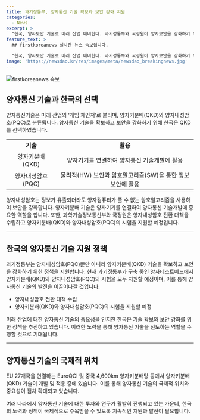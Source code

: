 ```yaml
---
title: 과기정통부, 양자통신 기술 확보와 보안 강화 지원
categories:
  - News
excerpt: >
  "한국, 양자보안 기술로 미래 산업 대비한다. 과기정통부와 국정원이 양자보안을 강화하기 위해 QKD와 PQC를 모두 지원하고, 양자키분배 기술은 양자통신 기술개발에 중요한 역할을 한다고 밝혔다. 또한 현재 과기정통부가 구축 중인 양자테스트베드에서 QKD와 PQC의 시험을 지원할 예정이며, 유럽과 중국도 해당 기술을 개발하고 있다."
feature_text: >
  ## firstkoreanews 실시간 뉴스 속보입니다.

  "한국, 양자보안 기술로 미래 산업 대비한다. 과기정통부와 국정원이 양자보안을 강화하기 위해 QKD와 PQC를 모두 지원하고, 양자키분배 기술은 양자통신 기술개발에 중요한 역할을 한다고 밝혔다. 또한 현재 과기정통부가 구축 중인 양자테스트베드에서 QKD와 PQC의 시험을 지원할 예정이며, 유럽과 중국도 해당 기술을 개발하고 있다."
image: 'https://newsdao.kr/res/images/meta/newsdao_breakingnews.jpg'
---
```


<p><img src="https://newsdao.kr/res/images/meta/newsdao_breakingnews.jpg" alt="firstkoreanews 속보" /></p>

<h2 data-ke-size="size26">양자통신 기술과 한국의 선택</h2>

<p data-ke-size="size16">양자통신기술은 미래 산업의 ‘게임 체인저’로 불리며, 양자키분배(QKD)와 양자내성암호(PQC)로 분류됩니다. 양자통신 기술을 확보하고 보안을 강화하기 위해 한국은 QKD를 선택하였습니다.</p>

<table>
    <tbody>
        <tr>
            <td style="text-align: center; height: 17px;"><b>기술</b></td>
            <td style="text-align: center; height: 17px;"><b>활용</b></td>
        </tr>
        <tr>
            <td style="text-align: center; height: 17px;">양자키분배(QKD)</td>
            <td style="text-align: center; height: 17px;">양자기기를 연결하여 양자통신 기술개발에 활용</td>
        </tr>
        <tr>
            <td style="text-align: center; height: 17px;">양자내성암호(PQC)</td>
            <td style="text-align: center; height: 17px;">물리적(HW) 보안과 암호알고리즘(SW)을 통한 정보 보안에 활용</td>
        </tr>
    </tbody>
</table>

<p data-ke-size="size16">양자내성암호는 정보가 유출되더라도 양자컴퓨터가 풀 수 없는 암호알고리즘을 사용하여 보안을 강화합니다. 양자키분배 기술은 양자기기를 연결하여 양자통신 기술개발에 중요한 역할을 합니다. 또한, 과학기술정보통신부와 국정원은 양자내성암호 전환 대책을 수립하고 양자키분배(QKD)와 양자내성암호(PQC)의 시험을 지원할 예정입니다.</p>

<hr>

<h2 data-ke-size="size26">한국의 양자통신 기술 지원 정책</h2>

<p data-ke-size="size16">과기정통부는 양자내성암호(PQC)뿐만 아니라 양자키분배(QKD) 기술을 확보하고 보안을 강화하기 위한 정책을 지원합니다. 현재 과기정통부가 구축 중인 양자테스트베드에서 양자키분배(QKD)와 양자내성암호(PQC)의 시험을 모두 지원할 예정이며, 이를 통해 양자통신 기술의 발전을 이끌어나갈 것입니다.</p>

<ul>
    <li>양자내성암호 전환 대책 수립</li>
    <li>양자키분배(QKD)와 양자내성암호(PQC)의 시험을 지원할 예정</li>
</ul>

<p data-ke-size="size16">미래 산업에 대한 양자통신 기술의 중요성을 인지한 한국은 기술 확보와 보안 강화를 위한 정책을 추진하고 있습니다. 이러한 노력을 통해 양자통신 기술을 선도하는 역할을 수행할 것으로 기대됩니다.</p>

<hr>

<h2 data-ke-size="size26">양자통신 기술의 국제적 위치</h2>

<p data-ke-size="size16">EU 27개국을 연결하는 EuroQCI 및 중국 4,600km 양자키분배망 등에서 양자키분배(QKD) 기술이 개발 및 적용 중에 있습니다. 이를 통해 양자통신 기술의 국제적 위치와 중요성이 점차 확대되고 있습니다.</p>

<p data-ke-size="size16">여러 나라에서 양자통신 기술에 대한 투자와 연구가 활발히 진행되고 있는 가운데, 한국의 노력과 정책이 국제적으로 주목받을 수 있도록 지속적인 지원과 발전이 필요합니다.</p>

